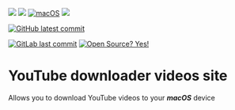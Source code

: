 ![](https://img.shields.io/badge/author-Semion%20Shandruk-brightgreen) 
![](https://img.shields.io/badge/language-Python-brightgreen) 
[![macOS](https://svgshare.com/i/ZjP.svg)](https://svgshare.com/i/ZjP.svg)
![](https://img.shields.io/github/issues/Semion-Sh/Flask-YouTube-downloader) 


[![GitHub latest commit](https://badgen.net/github/last-commit/Semion-Sh/Flask-YouTube-downloader)](https://GitHub.com/Semion-Sh/Flask-YouTube-downloader/commit/)

[![GitLab last commit](https://badgen.net/gitlab/last-commit/Semion-Sh/Flask-YouTube-downloader/)](https://gitlab.com/Semion-Sh/Flask-YouTube-downloader)
[![Open Source? Yes!](https://badgen.net/badge/Open%20Source%20%3F/Yes%21/green?icon=github)](https://github.com/Naereen/badges/)

# YouTube downloader videos site
Allows you to download YouTube videos to your ***macOS*** device
